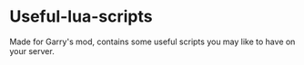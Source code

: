Useful-lua-scripts
==================

Made for Garry's mod, contains some useful scripts you may like to have on your server.

